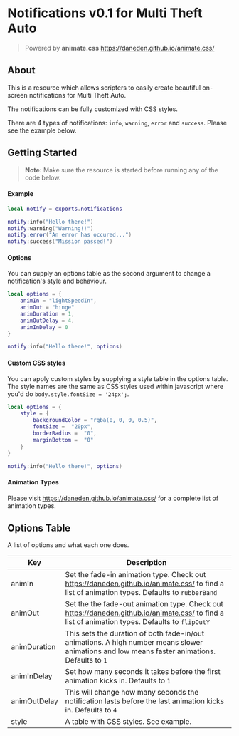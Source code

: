 # Notifications v0.1 for Multi Theft Auto
> Powered by **animate.css**
>https://daneden.github.io/animate.css/
## About

This is a resource which allows scripters to easily create beautiful on-screen notifications for Multi Theft Auto.

The notifications can be fully customized with CSS styles.

There are 4 types of notifications: ``info``, ``warning``, ``error`` and ``success``. Please see the example below.

## Getting Started

> **Note:** Make sure the resource is started before running any of the code below.
#### Example
```lua
local notify = exports.notifications

notify:info("Hello there!")
notify:warning("Warning!!")
notify:error("An error has occured...")
notify:success("Mission passed!")
```
#### Options
You can supply an options table as the second argument to change a notification's style and behaviour.
```lua
local options = {
	animIn = "lightSpeedIn",
	animOut = "hinge"
	animDuration = 1,
	animOutDelay = 4,
	animInDelay = 0
}

notify:info("Hello there!", options)
```
#### Custom CSS styles
You can apply custom styles by supplying a style table in the options table. The style names are the same as CSS styles used within javascript where you'd do ``body.style.fontSize = '24px';``.
```lua
local options = {
	style = {
		backgroundColor = "rgba(0, 0, 0, 0.5)",
		fontSize =  "20px",
		borderRadius =  "0",
		marginBottom =  "0"
	}
}

notify:info("Hello there!", options)
```
#### Animation Types
Please visit https://daneden.github.io/animate.css/ for a complete list of animation types.
## Options Table
A list of options and what each one does.

| Key | Description |
|--|--|
| animIn | Set the fade-in animation type. Check out https://daneden.github.io/animate.css/ to find a list of animation types. Defaults to ``rubberBand`` |
| animOut | Set the the fade-out animation type. Check out https://daneden.github.io/animate.css/ to find a list of animation types. Defaults to ``flipOutY`` |
| animDuration | This sets the duration of both fade-in/out animations. A high number means slower animations and low means faster animations. Defaults to ``1``|
| animInDelay | Set how many seconds it takes before the first animation kicks in. Defaults to ``1``|
| animOutDelay | This will change how many seconds the notification lasts before the last animation kicks in. Defaults to ``4``|
| style | A table with CSS styles. See example. |
